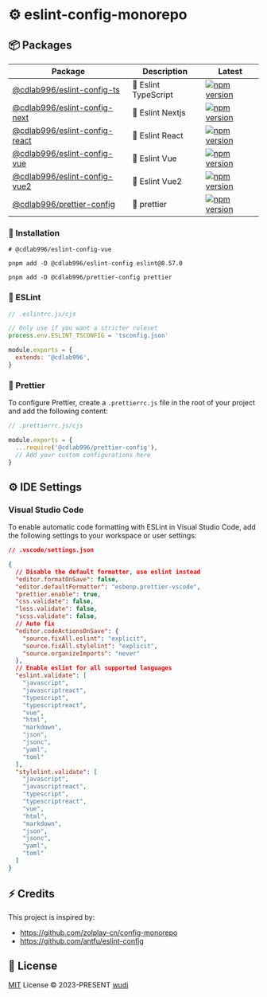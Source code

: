 # ⚙️ eslint-config-monorepo

## 📦 Packages

| Package                                                       | Description          | Latest                                                                                                                                             |
| ------------------------------------------------------------- | -------------------- | -------------------------------------------------------------------------------------------------------------------------------------------------- |
| [@cdlab996/eslint-config-ts](packages/eslint-config-ts)       | 🔨 Eslint TypeScript | [![npm version](https://img.shields.io/npm/v/@cdlab996/eslint-config-ts?logo=npm)](https://www.npmjs.com/package/@cdlab996/eslint-config-ts)       |
| [@cdlab996/eslint-config-next](packages/eslint-config-next)   | 🔨 Eslint Nextjs     | [![npm version](https://img.shields.io/npm/v/@cdlab996/eslint-config-next?logo=npm)](https://www.npmjs.com/package/@cdlab996/eslint-config-next)   |
| [@cdlab996/eslint-config-react](packages/eslint-config-react) | 🔨 Eslint React      | [![npm version](https://img.shields.io/npm/v/@cdlab996/eslint-config-react?logo=npm)](https://www.npmjs.com/package/@cdlab996/eslint-config-react) |
| [@cdlab996/eslint-config-vue](packages/eslint-config-vue)     | 🔨 Eslint Vue        | [![npm version](https://img.shields.io/npm/v/@cdlab996/eslint-config-vue?logo=npm)](https://www.npmjs.com/package/@cdlab996/eslint-config-vue)     |
| [@cdlab996/eslint-config-vue2](packages/eslint-config-vue2)   | 🔨 Eslint Vue2       | [![npm version](https://img.shields.io/npm/v/@cdlab996/eslint-config-vue2?logo=npm)](https://www.npmjs.com/package/@cdlab996/eslint-config-vue2)   |
| [@cdlab996/prettier-config](packages/prettier-config)         | 🔨 prettier          | [![npm version](https://img.shields.io/npm/v/@cdlab996/prettier-config?logo=npm)](https://www.npmjs.com/package/@cdlab996/prettier-config)         |

### 🔧 Installation

```shell
# @cdlab996/eslint-config-vue

pnpm add -D @cdlab996/eslint-config eslint@8.57.0

pnpm add -D @cdlab996/prettier-config prettier
```

### 🎨 ESLint

```javascript
// .eslintrc.js/cjs

// Only use if you want a stricter ruleset
process.env.ESLINT_TSCONFIG = 'tsconfig.json'

module.exports = {
  extends: '@cdlab996',
}
```

### 🎨 Prettier

To configure Prettier, create a `.prettierrc.js` file in the root of your project and add the following content:

```javascript
// .prettierrc.js/cjs

module.exports = {
  ...require('@cdlab996/prettier-config'),
  // Add your custom configurations here
}
```

## ⚙️ IDE Settings

### Visual Studio Code

To enable automatic code formatting with ESLint in Visual Studio Code, add the following settings to your workspace or user settings:

```json
// .vscode/settings.json

{
  // Disable the default formatter, use eslint instead
  "editor.formatOnSave": false,
  "editor.defaultFormatter": "esbenp.prettier-vscode",
  "prettier.enable": true,
  "css.validate": false,
  "less.validate": false,
  "scss.validate": false,
  // Auto fix
  "editor.codeActionsOnSave": {
    "source.fixAll.eslint": "explicit",
    "source.fixAll.stylelint": "explicit",
    "source.organizeImports": "never"
  },
  // Enable eslint for all supported languages
  "eslint.validate": [
    "javascript",
    "javascriptreact",
    "typescript",
    "typescriptreact",
    "vue",
    "html",
    "markdown",
    "json",
    "jsonc",
    "yaml",
    "toml"
  ],
  "stylelint.validate": [
    "javascript",
    "javascriptreact",
    "typescript",
    "typescriptreact",
    "vue",
    "html",
    "markdown",
    "json",
    "jsonc",
    "yaml",
    "toml"
  ]
}
```

## ⚡ Credits

This project is inspired by:

- <https://github.com/zolplay-cn/config-monorepo>
- <https://github.com/antfu/eslint-config>

## 📜 License

[MIT](./LICENSE) License &copy; 2023-PRESENT [wudi](https://github.com/WuChenDi)
